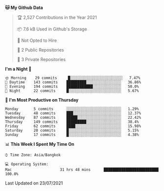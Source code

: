 <!--START_SECTION:waka-->
**🐱 My Github Data** 

> 🏆 2,527 Contributions in the Year 2021
 > 
> 📦 7.6 kB Used in Github's Storage 
 > 
> 🚫 Not Opted to Hire
 > 
> 📜 2 Public Repositories 
 > 
> 🔑 3 Private Repositories  
 > 
**I'm a Night 🦉** 

```text
🌞 Morning    29 commits     █░░░░░░░░░░░░░░░░░░░░░░░░   7.47% 
🌆 Daytime    143 commits    █████████░░░░░░░░░░░░░░░░   36.86% 
🌃 Evening    194 commits    ████████████░░░░░░░░░░░░░   50.0% 
🌙 Night      22 commits     █░░░░░░░░░░░░░░░░░░░░░░░░   5.67%

```
📅 **I'm Most Productive on Thursday** 

```text
Monday       5 commits      ░░░░░░░░░░░░░░░░░░░░░░░░░   1.29% 
Tuesday      48 commits     ███░░░░░░░░░░░░░░░░░░░░░░   12.37% 
Wednesday    87 commits     █████░░░░░░░░░░░░░░░░░░░░   22.42% 
Thursday     149 commits    █████████░░░░░░░░░░░░░░░░   38.4% 
Friday       62 commits     ████░░░░░░░░░░░░░░░░░░░░░   15.98% 
Saturday     20 commits     █░░░░░░░░░░░░░░░░░░░░░░░░   5.15% 
Sunday       17 commits     █░░░░░░░░░░░░░░░░░░░░░░░░   4.38%

```


📊 **This Week I Spent My Time On** 

```text
⌚︎ Time Zone: Asia/Bangkok

💻 Operating System: 
Mac                      31 hrs 48 mins      █████████████████████████   100.0%

```


 Last Updated on 23/07/2021
<!--END_SECTION:waka-->